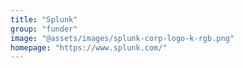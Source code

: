 ```yaml
---
title: "Splunk"
group: "funder"
image: "@assets/images/splunk-corp-logo-k-rgb.png"
homepage: "https://www.splunk.com/"
---
```

